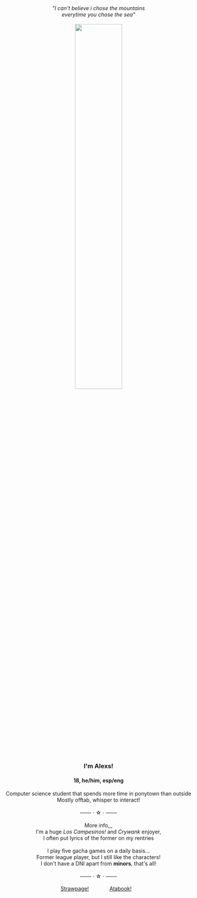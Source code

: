 <div align="center">
  <i>"I can't believe i chose the mountains</i><br>
  <i>everytime you chose the sea"</i>
</div>
    <br>
<div align="center">
  <a href="https://open.spotify.com/track/2cKrIubvZPgBQ9F9mt3hw5?si=84299dfe1cd84ce8"><img width="50%" src="https://i.pinimg.com/originals/b8/4e/ef/b84eeffcdcface511c22a42609060018.gif" align="center"/></a><br>
</div>
<h3 align="center">I'm Alexs! </h3>
<h4 align="center">18, he/him, esp/eng </h4>
<div align="center">
  <p>
    Computer science student that spends more time in ponytown than outside<br>
    Mostly offtab, whisper to interact!<br>
    <br>
    ─── ⋅ ☆ ⋅ ───<br>
    <br>
    More info,,,<br>
    I'm a huge <i>Los Campesinos!</i> and <i>Crywank</i> enjoyer,<br> 
    I often put lyrics of the former on my rentries<br>
    <br>
    I play five gacha games on a daily basis...<br>
    Former league player, but I still like the characters!<br>
    I don't have a DNI apart from <b>minors</b>, that's all!<br>
    <br>
    ─── ⋅ ☆ ⋅ ───
  </p>
</div>
<div align="center">
  <a href="https://unbrokenblade.straw.page/">Strawpage!</a>ㅤㅤㅤㅤ
  <a href="https://ayakashibakeneko.atabook.org/">Atabook!</a>ㅤ
</div>
